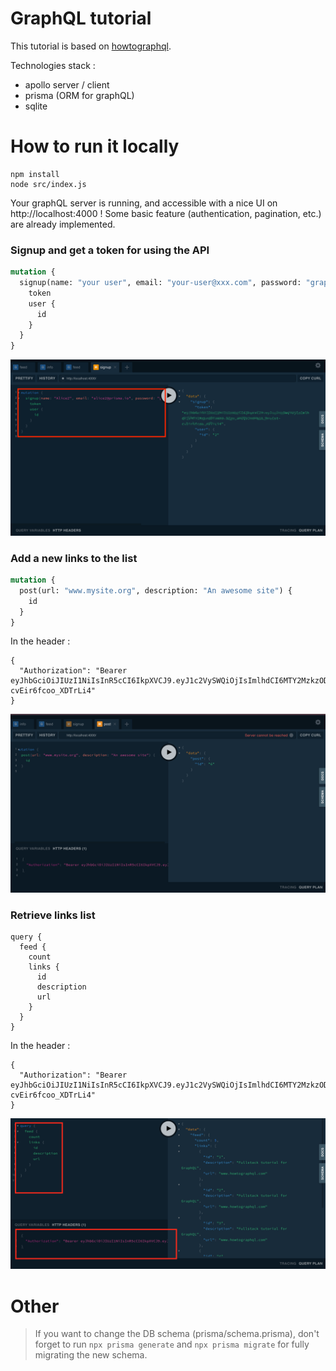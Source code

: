 # GraphQL tutorial

This tutorial is based on [howtographql](https://www.howtographql.com/).

Technologies stack :

- apollo server / client
- prisma (ORM for graphQL)
- sqlite

# How to run it locally

```
npm install
node src/index.js
```

Your graphQL server is running, and accessible with a nice UI on http://localhost:4000 ! Some basic feature (authentication, pagination, etc.) are already implemented.

### Signup and get a token for using the API

```graphql
mutation {
  signup(name: "your user", email: "your-user@xxx.com", password: "graphql") {
    token
    user {
      id
    }
  }
}
```

![signup](/docs/signup.png)

### Add a new links to the list

```graphql
mutation {
  post(url: "www.mysite.org", description: "An awesome site") {
    id
  }
}
```

In the header :

```
{
  "Authorization": "Bearer eyJhbGciOiJIUzI1NiIsInR5cCI6IkpXVCJ9.eyJ1c2VySWQiOjIsImlhdCI6MTY2MzkzODY3NX0.BZgs_WbzQSJn0MB1d_hKyCst-cvEir6fcoo_XDTrLi4"
}
```

![post new link](/docs/post.png)

### Retrieve links list

```
query {
  feed {
    count
    links {
      id
      description
      url
    }
  }
}
```

In the header :

```
{
  "Authorization": "Bearer eyJhbGciOiJIUzI1NiIsInR5cCI6IkpXVCJ9.eyJ1c2VySWQiOjIsImlhdCI6MTY2MzkzODY3NX0.BZgs_WbzQSJn0MB1d_hKyCst-cvEir6fcoo_XDTrLi4"
}
```

![get](/docs/get.png)

# Other

> If you want to change the DB schema (prisma/schema.prisma), don't forget to run `npx prisma generate` and `npx prisma migrate` for fully migrating the new schema.
